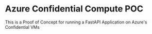 # Azure Confidential Compute POC

This is a Proof of Concept for running a FastAPI Application on Azure's Confidential VMs

